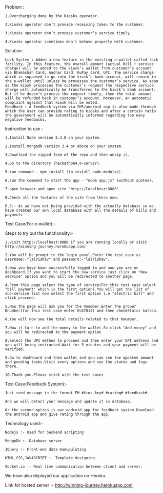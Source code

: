 Problem :

	1.Overcharging done by the kiosks operator.

	2.Kiosks operator don’t provide receiving token to the customer.

	3.Kiosks operator don’t process customer’s service timely.

	4.Kiosks operator sometimes don’t behave properly with customer.

Solution:

	Lock System : Added a new feature in the existing e-wallet called lock facility. In this feature, the overall amount (actual bill + service charge) will be added to the kiosk’s wallet from customer’s account via Bhamashah Card, Aadhar Card, RuPay card, UPI. The service charge which is supposed to go into the kiosk’s bank account, will remain in the e-wallet until unless he processes the customer’s service. As soon as the kiosk processes the customer’s request the respective service charge will automatically be transferred to the kiosk’s bank account. But if he doesn’t process the request timely, then the total amount will be refunded back in customer’s account. Moreover, an automatic complaint against that kiosk will be noted.
	Feedback : A feedback system via SMS/android app is also made through which the user can provide rating to kiosks and after a certain ratio the government will be automatically informed regarding too many negative feedbacks.

Instruction to use :

	1.Install Node version 8.3.0 on your system.

	2.Install mongodb version 3.4 or above on your system.

	3.Download the zipped form of the repo and then unzip it.

	4.Go to the directory (hackathon4.0-server).

	5.run command - npm install (to install node-modules).

	6.run the command to start the app - "node app.js" (without quotes).

	7.open browser and open site "http://localhost:8080".

	8.Check all the features of the site from there now.

	P.S:- As we have not being provided with the actually database so we have created our own local database with all the details of bills and payments
	

Test Case(For e-wallet):-

Steps to try out the functionality:-

	1.visit http://localhost:8080 if you are running locally or visit http://winning-journey.herokuapp.com/

	2.You will be prompt to the login panel.Enter the test case as username:-"lalrishav" and password:-"lalrishav";

	3.Now you have been successfully logged in and now you are on dashboard.If you want to start the new service just click on "New service" option and you will be redirected to another page.

	4.From this page select the type of service(For this test case select "bill payment" which is the first option).You will get the list of sub-service list now select the first option i.e "electric bill" and click proceed.

	5.Now the page will ask you for the Knumber.Enter the proper Knumber(for this test case enter EL67813) and then checkStatus button.

	6.You will now see the total details related to that Knumber.

	7.Now it turn to add the money to the wallet.So click "Add money" and you will be redirected to the payment option

	8.Select the UPI method to proceed and then enter your UPI address and you will being instructed.Wait for 5 minutes and your payment will be verified.

	9.Go to dashboard and then wallet and you can see the updated amount and pending tasks.Visit every options and see the status and logs there.

	10.Thank you.Please stick with the test cases

Test Case(Feedback System):-

	Just send message in the format EM #kios-key# #rating# #feedback#.

	And we will detect your message and update it in database.

	Or the second option is our android app for feedback system.Download the android app and give rating through the app.

Technology used:-  

	Nodejs :- Used for backend scripting

	MongoDb :- Database server

	JQuery :- Front-end data manupulating

	HTML,CSS,JAVASCRIPT :- Template designing.

	Socket.io :- Real time communication between client and server.

We have also deployed our application on Heroku.

Link for hosted server :- http://winning-journey.herokuapp.com

